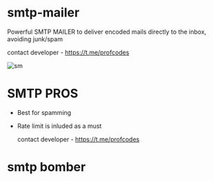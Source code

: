 # smtp-mailer
Powerful SMTP MAILER to deliver encoded mails directly to the inbox, avoiding junk/spam

contact developer - https://t.me/profcodes

![sm](https://github.com/user-attachments/assets/60762e25-4394-4fd1-9028-16b47569d873)

# SMTP PROS
- Best for spamming
- Rate limit is inluded as a must

  contact developer - https://t.me/profcodes

# smtp bomber
